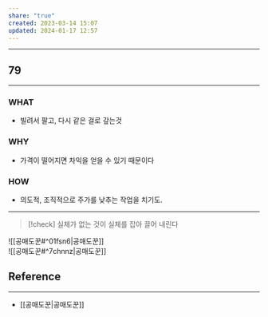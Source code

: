 ```yaml
---
share: "true"
created: 2023-03-14 15:07
updated: 2024-01-17 12:57
---
```


---
## 79
---
### WHAT
- 빌려서 팔고, 다시 같은 걸로 갚는것
### WHY
- 가격이 떨어지면 차익을 얻을 수 있기 때문이다
### HOW
- 의도적, 조직적으로 주가를 낮추는 작업을 치기도.
---
> [!check] 실체가 없는 것이 실체를 잡아 끌어 내린다

![[공매도꾼#^01fsn6|공매도꾼]]  
![[공매도꾼#^7chnnz|공매도꾼]]

## Reference
---
- [[공매도꾼|공매도꾼]]